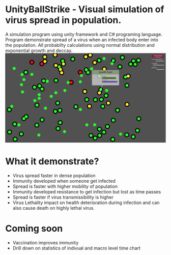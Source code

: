 # UnityBallStrike - Visual simulation of virus spread in population.
A simulation program using unity framework and C# programing language. Program demonstrate spread of a virus when an infected body enter into the population. 
All probabilty calculations using normal distribution and exponential growth and deccay.
![DScreen shot UnityBallStrike](UnityBallStrike-Shot1.png)
# What it demonstrate?
* Virus spread faster in dense population
* Immunity developed when someone get infected
* Spread is faster with higher mobility of population
* Immunity developed resistance to get infection but lost as time passes
* Spread is faster if virus transmissibility is higher
* Virus Lethality impact on health deterioration during infection and can also cause death on highly lethal virus.
# Coming soon
* Vaccination improves immunity
* Drill down on statistics of indivual and macro level time chart
